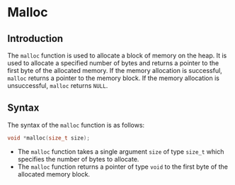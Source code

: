 # Malloc

## Introduction

The `malloc` function is used to allocate a block of memory on the heap. It is used to allocate a specified number of bytes and returns a pointer to the first byte of the allocated memory. If the memory allocation is successful, `malloc` returns a pointer to the memory block. If the memory allocation is unsuccessful, `malloc` returns `NULL`.

## Syntax

The syntax of the `malloc` function is as follows:

```c
void *malloc(size_t size);
```

- The `malloc` function takes a single argument `size` of type `size_t` which specifies the number of bytes to allocate.
- The `malloc` function returns a pointer of type `void` to the first byte of the allocated memory block.
